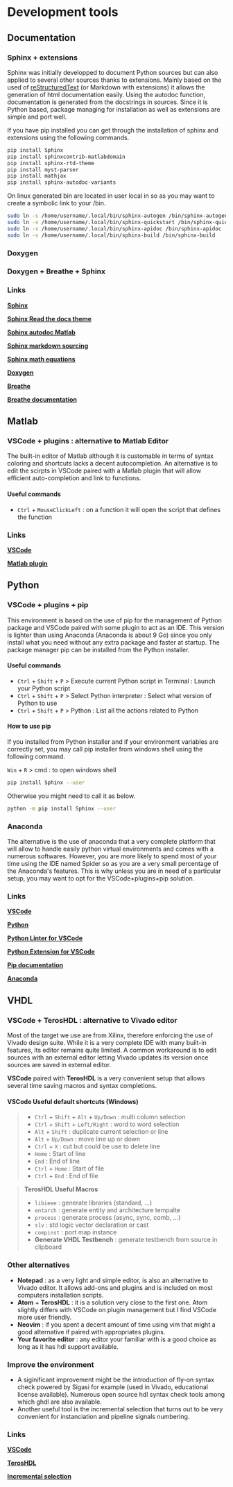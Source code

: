 # Development tools

## Documentation

### Sphinx + extensions

Sphinx was initially developped to document Python sources but can also applied to several other sources thanks to extensions.
Mainly based on the used of [reStructuredText](https://www.sphinx-doc.org/en/master/usage/restructuredtext/index.html) (or Markdown with extensions) it allows the generation of html documentation easily. Using the autodoc function, documentation is generated from the docstrings in sources. Since it is Python based, package managing for installation as well as extensions are simple and port well.

If you have pip installed you can get through the installation of sphinx and extensions using the following commands.

```Bash
pip install Sphinx
pip install sphinxcontrib-matlabdomain
pip install sphinx-rtd-theme
pip install myst-parser
pip install mathjax
pip install sphinx-autodoc-variants
```

On linux generated bin are located in user local in so as you may want to create a symbolic link to your /bin.
```Bash
sudo ln -s /home/username/.local/bin/sphinx-autogen /bin/sphinx-autogen
sudo ln -s /home/username/.local/bin/sphinx-quickstart /bin/sphinx-quickstart
sudo ln -s /home/username/.local/bin/sphinx-apidoc /bin/sphinx-apidoc
sudo ln -s /home/username/.local/bin/sphinx-build /bin/sphinx-build
```

### Doxygen

### Doxygen + Breathe + Sphinx

### Links

[**Sphinx**](https://www.sphinx-doc.org/en/master/)

[**Sphinx Read the docs theme**](https://pypi.org/project/sphinx-rtd-theme/)

[**Sphinx autodoc Matlab**](https://pypi.org/project/sphinxcontrib-matlabdomain/)

[**Sphinx markdown sourcing**](https://myst-parser.readthedocs.io/en/latest/sphinx/intro.html)

[**Sphinx math equations**](https://pypi.org/project/mathjax/)

[**Doxygen**](https://www.doxygen.nl/index.html)

[**Breathe**](https://pypi.org/project/breathe/)

[**Breathe documentation**](https://breathe.readthedocs.io/en/latest/index.html)

## Matlab

### VSCode + plugins : alternative to Matlab Editor

The built-in editor of Matlab although it is customable in terms of syntax coloring and shortcuts lacks a decent autocompletion. An alternative is to edit the scirpts in VSCode paired with a Matlab plugin that will allow efficient auto-completion and link to functions.

#### Useful commands

* `Ctrl` + `MouseClickLeft` : on a function it will open the script that defines the function

### Links

[**VSCode**](https://code.visualstudio.com/)

[**Matlab plugin**](https://marketplace.visualstudio.com/items?itemName=Gimly81.matlab)

## Python

### VSCode + plugins + pip

This environment is based on the use of pip for the management of Python package and VSCode paired with some plugin to act as an IDE. This version is lighter than using Anaconda (Anaconda is about 9 Go) since you only install what you need without any extra package and faster at startup. The package manager pip can be installed from the Python installer.

#### Useful commands

* `Ctrl` + `Shift` + `P` > Execute current Python script in Terminal : Launch your Python script
* `Ctrl` + `Shift` + `P` > Select Python interpreter : Select what version of Python to use
* `Ctrl` + `Shift` + `P` > Python : List all the actions related to Python

#### How to use pip

If you installed from Python installer and if your environment variables are correctly set, you may call pip installer from windows shell using the following command.

`Win` + `R` > cmd : to open windows shell

```Bash
pip install Sphinx --user
```

Otherwise you might need to call it as below.

```Bash
python -m pip install Sphinx --user
```

### Anaconda

The alternative is the use of anaconda that a very complete platform that will allow to handle easily python virtual environments and comes with a numerous softwares. However, you are more likely to spend most of your time using the IDE named Spider so as you are a very small percentage of the Anaconda's features. This is why unless you are in need of a particular setup, you may want to opt for the VSCode+plugins+pip solution.

### Links

[**VSCode**](https://code.visualstudio.com/)

[**Python**](https://www.python.org/)

[**Python Linter for VSCode**](https://marketplace.visualstudio.com/items?itemName=ms-python.python)

[**Python Extension for VSCode**](https://marketplace.visualstudio.com/items?itemName=ms-python.vscode-pylance)

[**Pip documentation**](https://pip.pypa.io/en/stable/cli/pip_install/)

[**Anaconda**](https://www.anaconda.com/)

## VHDL

### VSCode + TerosHDL : alternative to Vivado editor

Most of the target we use are from Xilinx, therefore enforcing the use of Vivado design suite.
While it is a very complete IDE with many built-in features, its editor remains quite limited. A common workaround is to edit sources with an external editor letting Vivado updates its version once sources are saved in external editor.

**VSCode** paired with **TerosHDL** is a very convenient setup that allows several time saving macros and syntax completions.

#### VSCode Useful default shortcuts (Windows)
>  * `Ctrl` + `Shift` + `Alt` + `Up/Down` : multi column selection
>  * `Ctrl` + `Shift` + `Left/Right` : word to word selection
>  * `Alt` + `Shift` : duplicate current selection or line
>  * `Alt` + `Up/Down` : move line up or down
>  * `Ctrl` + `X` : cut but could be use to delete line
>  * `Home` : Start of line
>  * `End`  : End of line
>  * `Ctrl` + `Home` : Start of file
>  * `Ctrl` + `End`  : End of file

> **TerosHDL Useful Macros**
>  * `libieee` : generate libraries (standard, ...)
>  * `entarch` : generate entity and architecture tempalte
>  * `process` : generate process (async, sync, comb, ...)
>  * `slv` : std logic vector declaration or cast
>  * `compinst` : port map instance
>  * **Generate VHDL Testbench** : generate testbench from source in clipboard
  
### Other alternatives

* **Notepad** : as a very light and simple editor, is also an alternative to Vivado editor. It allows add-ons and plugins and is included on most computers installation scripts.
* **Atom** + **TerosHDL** : it is a solution very close to the first one. Atom slightly differs with VSCode on plugin management but I find VSCode more user friendly.
* **Neovim** : if you spent a decent amount of time using vim that might a good alternative if paired with appropriates plugins.
* **Your favorite editor** : any editor your familiar with is a good choice as long as it has hdl support available.

### Improve the environment

* A siginificant improvement might be the introduction of fly-on syntax check powered by Sigasi for example (used in Vivado, educational license available). Numerous open source hdl syntax check tools among which ghdl are also available.
* Another useful tool is the incremental selection that turns out to be very convenient for instanciation and pipeline signals numbering.

### Links

[**VSCode**](https://code.visualstudio.com/)

[**TerosHDL**](https://marketplace.visualstudio.com/items?itemName=teros-technology.teroshdl)

[**Incremental selection**](https://marketplace.visualstudio.com/items?itemName=albymor.increment-selection)
